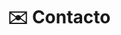 ---
# An instance of the Contact widget.
# Documentation: https://sourcethemes.com/academic/docs/page-builder/
widget: contact

# This file represents a page section.
headless: true

# Order that this section appears on the page.
weight: 7

title: "✉️ Contacto"
subtitle:

content:
  # Automatically link email and phone or display as text?
  autolink: true
  
  # Email form provider
  form:
    provider: formspree
    formspree:
      id: xvovqkde
    netlify:
      # Enable CAPTCHA challenge to reduce spam?
      captcha: false
  
design:
  columns: '1'
  background:
    gradient_start: "#FFFFF8"
    gradient_end: "#BBCCEE"
---